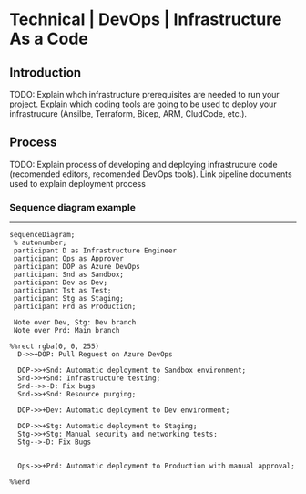 # Technical | DevOps | Infrastructure As a Code

## Introduction

TODO: Explain whch infrastructure prerequisites are needed to run your project. Explain which coding tools are going to be used to deploy your infrastrucure (Ansilbe, Terraform, Bicep, ARM, CludCode, etc.).


## Process

TODO: Explain process of developing and deploying infrastrucure code (recomended editors, recomended DevOps tools). Link pipeline documents used to explain deployment process


### Sequence diagram example
---

```mermaid
sequenceDiagram;
 % autonumber;
 participant D as Infrastructure Engineer
 participant Ops as Approver
 participant DOP as Azure DevOps
 participant Snd as Sandbox;
 participant Dev as Dev;
 participant Tst as Test;
 participant Stg as Staging;
 participant Prd as Production;

 Note over Dev, Stg: Dev branch
 Note over Prd: Main branch

%%rect rgba(0, 0, 255)
  D->>+DOP: Pull Reguest on Azure DevOps

  DOP->>+Snd: Automatic deployment to Sandbox environment;
  Snd->>+Snd: Infrastructure testing;
  Snd-->>-D: Fix bugs
  Snd->>+Snd: Resource purging;

  DOP->>+Dev: Automatic deployment to Dev environment;

  DOP->>+Stg: Automatic deployment to Staging;
  Stg->>+Stg: Manual security and networking tests;
  Stg-->-D: Fix Bugs


  Ops->>+Prd: Automatic deployment to Production with manual approval;

%%end
```
